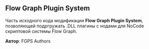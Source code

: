 ## Flow Graph Plugin System
Часть исходного кода модификации **Flow Graph Plugin System**, позволяющей подргружать .DLL плагины с нодами для NoCode скриптовой системы Flow Graph.

**Автор**: FGPS Authors